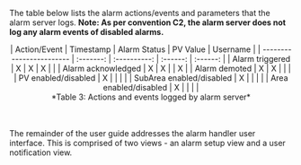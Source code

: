 The table below lists the alarm actions/events and parameters that the alarm server logs. **Note: As per convention C2, the alarm server does not log any alarm events of disabled alarms.**

<center>
| Action/Event             | Timestamp | Alarm Status | PV Value | Username |
| ------------------------ | :-------: | :----------: | :------: | :------: |
| Alarm triggered          |     X     |      X       |    X     |          |
| Alarm acknowledged       |     X     |      X       |          |    X     |
| Alarm demoted            |     X     |      X       |          |          |
| PV enabled/disabled      |     X     |              |          |          |
| SubArea enabled/disabled |     X     |              |          |          |
| Area enabled/disabled    |     X     |              |          |          |
</center>
<center>*Table 3: Actions and events logged by alarm server*</center>
<br/><br/>

The remainder of the user guide addresses the alarm handler user interface. This is comprised of two views - an alarm setup view and a user notification view.
